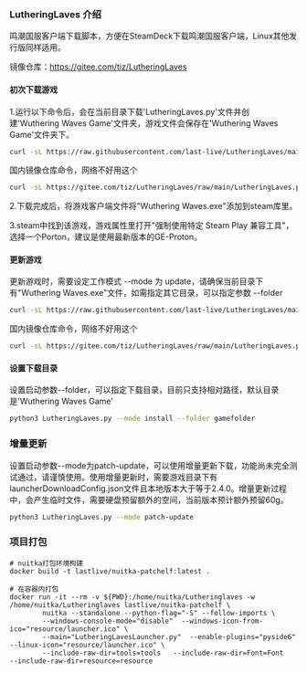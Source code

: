 ### LutheringLaves 介绍
鸣潮国服客户端下载脚本，方便在SteamDeck下载鸣潮国服客户端，Linux其他发行版同样适用。

镜像仓库：https://gitee.com/tiz/LutheringLaves

#### 初次下载游戏
1.运行以下命令后，会在当前目录下载'LutheringLaves.py'文件并创建'Wuthering Waves Game'文件夹，游戏文件会保存在'Wuthering Waves Game'文件夹下。
``` bash
curl -sL https://raw.githubusercontent.com/last-live/LutheringLaves/main/LutheringLaves.py -o LutheringLaves.py && python3 LutheringLaves.py
```

国内镜像仓库命令，网络不好用这个
``` bash
curl -sL https://gitee.com/tiz/LutheringLaves/raw/main/LutheringLaves.py -o LutheringLaves.py && python3 LutheringLaves.py
```

2.下载完成后，将游戏客户端文件将"Wuthering Waves.exe"添加到steam库里。

3.steam中找到该游戏，游戏属性里打开"强制使用特定 Steam Play 兼容工具"，选择一个Porton，建议是使用最新版本的GE-Proton。

#### 更新游戏
更新游戏时，需要设定工作模式 --mode 为 update，请确保当前目录下有"Wuthering Waves.exe"文件，如需指定其它目录，可以指定参数 --folder
``` bash
curl -sL https://raw.githubusercontent.com/last-live/LutheringLaves/main/LutheringLaves.py -o LutheringLaves.py && python3 LutheringLaves.py --mode update
```

国内镜像仓库命令，网络不好用这个
``` bash
curl -sL https://gitee.com/tiz/LutheringLaves/raw/main/LutheringLaves.py -o LutheringLaves.py && python3 LutheringLaves.py --mode update
```

#### 设置下载目录
设置启动参数--folder，可以指定下载目录，目前只支持相对路径，默认目录是'Wuthering Waves Game'
``` bash
python3 LutheringLaves.py --mode install --folder gamefolder
```

### 增量更新
设置启动参数--mode为patch-update，可以使用增量更新下载，功能尚未完全测试通过，请谨慎使用。使用增量更新时，需要游戏目录下有launcherDownloadConfig.json文件且本地版本大于等于2.4.0。增量更新过程中，会产生临时文件，需要硬盘预留额外的空间，当前版本预计额外预留60g。
``` bash
python3 LutheringLaves.py --mode patch-update
```

### 项目打包

```
# nuitka打包环境构建
docker build -t lastlive/nuitka-patchelf:latest .

# 在容器内打包
docker run -it --rm -v ${PWD}:/home/nuitka/Lutheringlaves -w /home/nuitka/Lutheringlaves lastlive/nuitka-patchelf \
        nuitka --standalone --python-flag="-S" --follow-imports \
        --windows-console-mode="disable"  --windows-icon-from-ico="resource/launcher.ico" \
        --main="LutheringLavesLauncher.py"  --enable-plugins="pyside6"  --linux-icon="resource/launcher.ico" \
        --include-raw-dir=tools=tools   --include-raw-dir=Font=Font   --include-raw-dir=resource=resource
```
